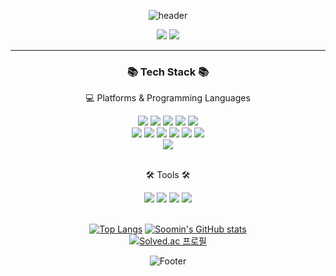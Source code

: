 <div align="center">
  
![header](https://capsule-render.vercel.app/api?type=Waving&color=gradient&height=200&section=header&text=Soomin%20Lim&fontSize=70)
  
  <a href="https://serendev.tistory.com/"><img src="https://img.shields.io/badge/Tech Blog-000000?style=flat-square&logo=Tistory&logoColor=white&link=https://serendev.tistory.com/"/></a> 
  <a href="mailto:augustth511@gmail.com"><img src="https://img.shields.io/badge/Gmail-EA4335?style=flat-square&logo=Gmail&logoColor=white&link=mailto:augustth511@gmail.com"/></a>

---
  
  <h3>📚 Tech Stack 📚</h3>
  <p>💻 Platforms & Programming Languages</p>
  <img src="https://img.shields.io/badge/Java-007396?style=flat&logo=Java&logoColor=white" />
  <img src="https://img.shields.io/badge/C-A8B9CC?style=flat&logo=C&logoColor=white" />
  <img src="https://img.shields.io/badge/C++-00599C?style=flat&logo=C++&logoColor=white" />
  <img src="https://img.shields.io/badge/Python-3776AB?style=flat&logo=Python&logoColor=white" />
  <img src="https://img.shields.io/badge/HTML5-E34F26?style=flat&logo=HTML5&logoColor=white"/>
  <br>
  <img src="https://img.shields.io/badge/Spring-6DB33F?style=flat-square&logo=Spring&logoColor=white"/>
  <img src="https://img.shields.io/badge/Spring Boot-6DB33F?style=flat-square&logo=Spring Boot&logoColor=white"/>
  <img src="https://img.shields.io/badge/MySQL-4479A1?style=flat-square&logo=MySQL&logoColor=white"/>
  <img src="https://img.shields.io/badge/Amazon AWS-FF9900?style=flat-square&logo=Amazon AWS&logoColor=white"/>
  <img src="https://img.shields.io/badge/Amazon EC2-FF9900?style=flat-square&logo=Amazon EC2&logoColor=white"/>
  <img src="https://img.shields.io/badge/JUnit5-25A162?style=flat-square&logo=JUnit5&logoColor=white"/>
  <br>
  <img src="https://img.shields.io/badge/IntelliJ IDEA-000000?style=flat&logo=IntelliJ IDEA&logoColor=white"/>
  <br>
  <br>
  <p>🛠 Tools 🛠</p>
  <img src="https://img.shields.io/badge/Git-F05032?style=flat&logo=Git&logoColor=white"/>
  <img src="https://img.shields.io/badge/GitHub-181717?style=flat&logo=GitHub&logoColor=white" />
  <img src="https://img.shields.io/badge/Notion-000000?style=flat&logo=Notion&logoColor=white"/>
  <img src="https://img.shields.io/badge/Slack-4A154B?style=flat&logo=Slack&logoColor=white"/>
  <br>
  <br>
  

[![Top Langs](https://github-readme-stats.vercel.app/api/top-langs/?username=Soomin-Lim&theme=omni)](https://github.com/Soomin-Lim/github-readme-stats)
[![Soomin's GitHub stats](https://github-readme-stats.vercel.app/api?username=Soomin-Lim&theme=tokyonight)](https://github.com/Soomin-Lim/github-readme-stats)
  <br>
[![Solved.ac 프로필](https://mazassumnida.wtf/api/v2/generate_badge?boj=whysoserious)](https://solved.ac/whysoserious)

![Footer](https://capsule-render.vercel.app/api?type=waving&color=gradient&height=200&section=footer)
  
</div>

<!--
**Soomin-Lim/Soomin-Lim** is a ✨ _special_ ✨ repository because its `README.md` (this file) appears on your GitHub profile.

Here are some ideas to get you started:

- 🔭 I’m currently working on ...
- 🌱 I’m currently learning ...
- 👯 I’m looking to collaborate on ...
- 🤔 I’m looking for help with ...
- 💬 Ask me about ...
- 📫 How to reach me: ...
- 😄 Pronouns: ...
- ⚡ Fun fact: ...
-->

